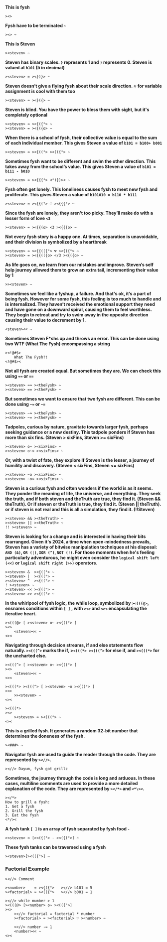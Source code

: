 **This is fysh**

```
><>
```

**Fysh have to be terminated `~`**

```
><> ~
```

**This is Steven**

```
><steven> ~
```

**Steven has binary scales. `}` represents 1 and `)` represents 0. Steven is
valued at `b101` (5 in decimal)**

```
><steven> = ><})}> ~
```

**Steven doesn’t give a flying fysh about their scale direction. ≈ for variable
assignment is cool with them too**

```
><steven> ≈ ><}({> ~
```

**Steven is blind. You have the power to bless them with sight, but it's
completely optional**

```
><steven> ≈ ><{({°> ~
><steven> = ><{({o> ~
```

**When there is a school of fysh, their collective value is equal to the sum of
each individual member. This gives Steven a value of `b101 = b100+ b001`**

```
><steven> ≈ ><{((°> ><(({°> ~
```

**Sometimes fysh want to be different and swim the other direction. This takes
away from the school’s value. This gives Steven a value of
`b101 = b111 - b010`**

```
><steven> ≈ ><{{{°> <°)})>< ~
```

**Fysh often get lonely. This loneliness causes fysh to meet new fysh and
proliferate. This gives Steven a value of `b101010 = b110 * b111`**

```
><steven> ≈ ><{{(°> ♡ ><{{{°> ~
```

**Since the fysh are lonely, they aren't too picky. They’ll make do with a
lesser form of love `<3`**

```
><steven> = ><{{(o> <3 ><{{{o> ~
```

**Not every fysh story is a happy one. At times, separation is unavoidable, and
their division is symbolized by a heartbreak**

```
><steven> ≈ ><{{(({°> 💔 ><{({°> ~
><steven> = ><{{(({o> </3 ><{({o> ~
```

**As life goes on, we learn from our mistakes and improve. Steven’s self help
journey allowed them to grow an extra tail, incrementing their value by 1**

```
>><steven> ~
```

**Sometimes we feel like a fyshup, a failure. And that's ok, it’s a part of
being fysh. However for some fysh, this feeling is too much to handle and is
internalized. They haven’t received the emotional support they need and have
gone on a downward spiral, causing them to feel worthless. They begin to retreat
and try to swim away in the opposite direction causing their value to decrement
by 1.**

```
<steven><< ~
```

**Sometimes Steven F\*shs up and throws an error. This can be done using two WTF
(What The Fysh) encompassing a string**

```
><!@#$>
	What The Fysh?!
<!@#$><
```

**Not all fysh are created equal. But sometimes they are. We can check this
using `≈≈` or `==`**

```
><steven> ≈≈ ><theFysh> ~
><steven> == ><theFysh> ~
```

**But sometimes we want to ensure that two fysh are different. This can be done
using `~≈` or `~=`**

```
><steven> ~≈ ><theFysh> ~
><steven> ~= ><theFysh> ~
```

**Tadpoles, curious by nature, gravitate towards larger fysh, perhaps seeking
guidance or a new destiny. This tadpole ponders if Steven has more than six
fins. (Steven > sixFins, Steven >= sixFins)**

```
><steven> o~ ><sixFins> ~
><steven> o~≈ ><sixFins> ~
```

**Or, with a twist of fate, they explore if Steven is the lesser, a journey of
humility and discovery. (Steven < sixFins, Steven <= sixFins)**

```
><steven> ~o ><sixFins> ~
><steven> ~o≈ ><sixFins> ~
```

**Steven is a curious fysh and often wonders if the world is as it seems. They
ponder the meaning of life, the universe, and everything. They seek the truth,
and if both steven and theTruth are true, they find it. (Steven && theTruth). Or
if steven or theTruth is true, they find it. (Steven || theTruth). or if steven
is not real and this is all a simulation, they find it. (!!Steven)**

```
><steven> && ><theTruth> ~
><steven> || ><theTruth> ~
!! ><steven> ~
```

**Steven is looking for a change and is interested in having their bits
rearranged. Given it's 2024, a time when open-mindedness prevails, Steven has a
variety of bitwise manipulation techniques at his disposal: `AND (&)`, `OR (|)`,
`XOR (^)`, `NOT (!)`. For those moments when he's feeling particularly
adventurous, he might even consider the `logical shift left (<<)` or
`logical shift right (>>)` operators.**

```
><steven> &  ><{((°> ~
><steven> |  ><{((°> ~
><steven> ^  ><{((°> ~
! ><steven> ~
><steven> << ><{((°> ~
><steven> >> ><{((°> ~
```

**In the whirlpool of fysh logic, the while loop, symbolized by `><(((@>`,
ensnares conditions within `[ ]` , with `><>` and `<><` encapsulating the
iterative heart.**

```
><(((@> [ ><steven> o~ ><{((°> ]
><>
	<steven><< ~
<><
```

**Navigating through decision streams, if and else statements flow naturally.
`><(((^>` marks the if, >`<(((*> ><(((^>` for else if, and `><(((*>` for the
uncharted else.**

```
><(((^> [ ><steven> o~ ><{((°> ]
><>
	<steven><< ~
<><

><(((*> ><(((^> [ ><steven> ~o ><{((°> ]
><>
	>><steven> ~
<><

><(((*>
><>
	><steven> ≈ ><(((°> ~
<><
```

**This is a grilled fysh. It generates a random 32-bit number that determines the doneness of the fysh.**

```
><###> ~
```

**Navigator fysh are used to guide the reader through the code. They are represented by `><//>`.**
```
><//> Dayum, fysh got grillz
```

**Sometimes, the journey through the code is long and arduous. In these cases, multiline comments are used to provide a more detailed explanation of the code. They are represented by `></*>` and `<*\><`.**
```
></*>
How to grill a fysh:
1. Get a fysh
2. Grill the fysh
3. Eat the fysh
<*/><
```



**A fysh tank `[ ]` is an array of fysh separated by fysh food `-`**

```
><steven> ≈ [><({(°> - ><({(°>] ~
```

**These fysh tanks can be traversed using a fysh**

```
><steven>[><(({°>] ~
```

### Factorial Example

```
><//> Comment

><number>    ≈ ><{({°>   ><//> b101 = 5
><factorial> ≈ ><(({°>   ><//> b001 = 1

><//> while number > 1
><(((@> [><number> o~ ><(({°>]
><>
	><//> factorial = factorial * number
	><factorial> ≈ ><factorial> ♡ ><number> ~

	><//> number -= 1
	<number><< ~
<><
```
